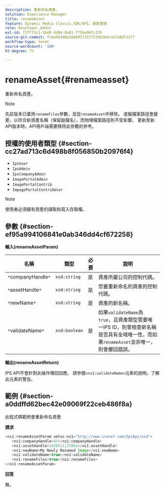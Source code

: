 ```yaml
---
description: 重新命名資產。
solution: Experience Manager
title: renameAsset
feature: Dynamic Media Classic,SDK/API，資產管理
role: Developer,Admin
exl-id: f3fff3c1-1b48-4d86-8a81-f75be00fc329
source-git-commit: fcda99340a18d5037157723bb3bdca5fa9df3277
workflow-type: tm+mt
source-wordcount: '180'
ht-degree: 7%

---
```


# renameAsset{#renameasset}

重新命名資產。

>[!NOTE]
>
>先前版本已棄用`renameFiles`參數，並從`renameAsset`中移除。 虛擬檔案路徑會變更，以符合新資產名稱（保留副檔名），而物理檔案路徑則不受影響。 更新至新API版本時，API用戶端需要移除此參數的參考。

## 授權的使用者類型 {#section-cc27ad713c6d498b8f056850b20976f4}

* `IpsUser`
* `IpsAdmin`
* `IpsCompanyAdmin`
* `ImagePortalAdmin`
* `ImagePortalContrib`
* `ImpagePortalContribUser`

>[!NOTE]
>
>使用者必須擁有資產的讀取和寫入存取權。

## 參數 {#section-ef95a994106841e0ab346dd4cf672258}

**輸入(renameAssetParam)**

| 名稱 | 類型 | 必要 | 說明 |
|---|---|---|---|
| `*`companyHandle`*` | `xsd:string` | 是 | 資產所屬公司的控制代碼。 |
| `*`assetHandle`*` | `xsd:string` | 是 | 您要重新命名的資產的控制代碼。 |
| `*`newName`*` | `xsd:string` | 是 | 資產的新名稱。 |
| `*`validateName`*` | `xsd:boolean` | 是 | 如果`validateName`為`true`，且資產類型需要唯一IPS ID，則會檢查新名稱是否具有全域唯一性，而如果`renameAsset`並非唯一，則會擲回錯誤。 |

**輸出(renameAssetReturn)**

IPS API不會針對此操作傳回回應。 請參閱`<ns1:validateName>`元素的說明，了解此元素的警告。

## 範例 {#section-a0ddffd62bec42e09069f22ceb486f8a}

此程式碼範例會重新命名資產

**請求**

```java
<ns1:renameAssetParam xmlns:ns1="http://www.scene7.com/IpsApi/xsd">
   <ns1:companyHandle>47</ns1:companyHandle>
   <ns1:assetHandle>24265|1|17061</ns1:assetHandle>
   <ns1:newName>My Newly Renamed Image</ns1:newName>
   <ns1:validateName>true</ns1:validateName>
   <ns1:renameFiles>true</ns1:renameFiles>
</ns1:renameAssetParam>
```

**回答**

無。
